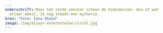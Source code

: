 ```yaml
---
onderschrift: Door het ronde venster scheen de midzomerzon. Wie of wat er op het
  altaar moest, is nog steeds een mysterie.
bron: "Foto: Iana Shand"
image: /img/altaar-externsteine-circel.jpg
---
```

